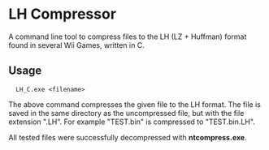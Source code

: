 # LH Compressor
A command line tool to compress files to the LH (LZ + Huffman) format found in several Wii Games, written in C.

## Usage

```
  LH_C.exe <filename>
```

The above command compresses the given file to the LH format. The file is saved 
in the same directory as the uncompressed file, but with the file 
extension ".LH". For example "TEST.bin" is compressed to "TEST.bin.LH".

All tested files were successfully decompressed with **ntcompress.exe**.
